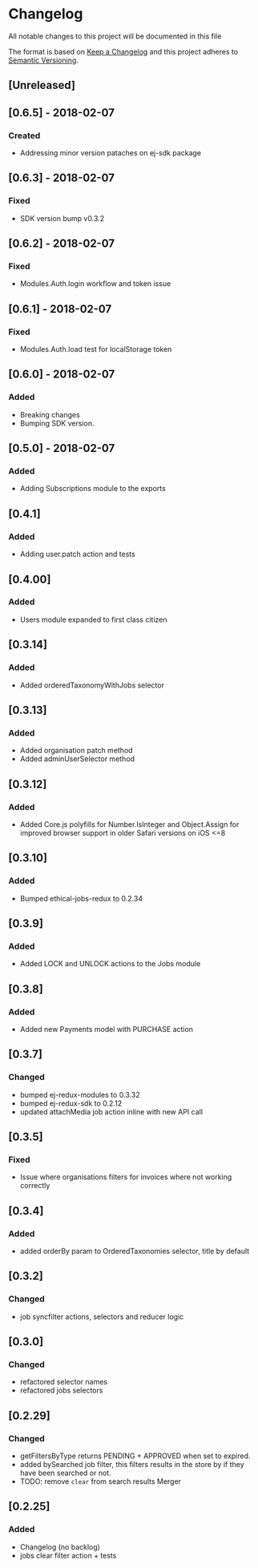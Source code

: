 # Changelog

All notable changes to this project will be documented in this file

The format is based on [Keep a Changelog](http://keepachangelog.com/en/1.0.0/)
and this project adheres to [Semantic Versioning](http://semver.org/spec/v1.0.0.html).

## [Unreleased]

## [0.6.5] - 2018-02-07

### Created

- Addressing minor version pataches on ej-sdk package

## [0.6.3] - 2018-02-07

### Fixed

- SDK version bump v0.3.2

## [0.6.2] - 2018-02-07

### Fixed

- Modules.Auth.login workflow and token issue

## [0.6.1] - 2018-02-07

### Fixed

- Modules.Auth.load test for localStorage token

## [0.6.0] - 2018-02-07

### Added

- Breaking changes
- Bumping SDK version.

## [0.5.0] - 2018-02-07

### Added

- Adding Subscriptions module to the exports

## [0.4.1]

### Added

- Adding user.patch action and tests

## [0.4.00]

### Added

- Users module expanded to first class citizen

## [0.3.14]

### Added

- Added orderedTaxonomyWithJobs selector

## [0.3.13]

### Added

- Added organisation patch method
- Added adminUserSelector method

## [0.3.12]

### Added

- Added Core.js polyfills for Number.IsInteger and Object.Assign for improved browser support in older Safari versions on iOS <=8

## [0.3.10]

### Added

- Bumped ethical-jobs-redux to 0.2.34

## [0.3.9]

### Added

- Added LOCK and UNLOCK actions to the Jobs module 

## [0.3.8]

### Added

- Added new Payments model with PURCHASE action

## [0.3.7]

### Changed 

- bumped ej-redux-modules to 0.3.32
- bumped ej-redux-sdk to 0.2.12
- updated attachMedia job action inline with new API call

## [0.3.5]

### Fixed 

- Issue where organisations filters for invoices where not working correctly

## [0.3.4]

### Added 

- added orderBy param to OrderedTaxonomies selector, title by default

## [0.3.2]

### Changed

- job syncfilter actions, selectors and reducer logic

## [0.3.0]

### Changed

- refactored selector names
- refactored jobs selectors

## [0.2.29]

### Changed

- getFiltersByType returns PENDING + APPROVED when set to expired.
- added bySearched job filter, this filters results in the store by if they have been searched or not.
- TODO: remove `clear` from search results Merger

## [0.2.25]

### Added

- Changelog (no backlog)
- jobs clear filter action + tests
